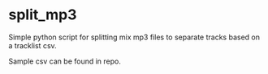 # split_mp3

Simple python script for splitting mix mp3 files to separate tracks based on a tracklist csv.

Sample csv can be found in repo.
